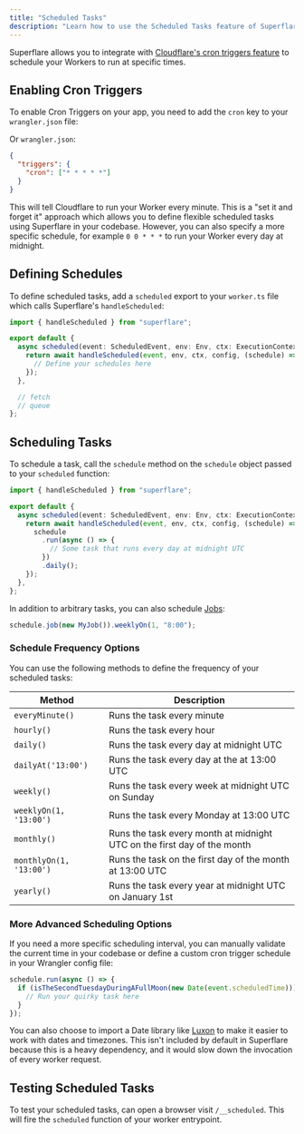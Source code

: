 ```yaml
---
title: "Scheduled Tasks"
description: "Learn how to use the Scheduled Tasks feature of Superflare powered by cron triggers"
---
```


Superflare allows you to integrate with [Cloudflare's cron triggers feature](https://developers.cloudflare.com/workers/platform/cron-triggers) to schedule your Workers to run at specific times.

## Enabling Cron Triggers

To enable Cron Triggers on your app, you need to add the `cron` key to your `wrangler.json` file:

Or `wrangler.json`:

```json
{
  "triggers": {
    "cron": ["* * * * *"]
  }
}
```

This will tell Cloudflare to run your Worker every minute. This is a "set it and forget it" approach which allows you to define flexible scheduled tasks using Superflare in your codebase. However, you can also specify a more specific schedule, for example `0 0 * * *` to run your Worker every day at midnight.

## Defining Schedules

To define scheduled tasks, add a `scheduled` export to your `worker.ts` file which calls Superflare's `handleScheduled`:

```ts
import { handleScheduled } from "superflare";

export default {
  async scheduled(event: ScheduledEvent, env: Env, ctx: ExecutionContext) {
    return await handleScheduled(event, env, ctx, config, (schedule) => {
      // Define your schedules here
    });
  },

  // fetch
  // queue
};
```

## Scheduling Tasks

To schedule a task, call the `schedule` method on the `schedule` object passed to your `scheduled` function:

```ts
import { handleScheduled } from "superflare";

export default {
  async scheduled(event: ScheduledEvent, env: Env, ctx: ExecutionContext) {
    return await handleScheduled(event, env, ctx, config, (schedule) => {
      schedule
        .run(async () => {
          // Some task that runs every day at midnight UTC
        })
        .daily();
    });
  },
};
```

In addition to arbitrary tasks, you can also schedule [Jobs](./queues):

```ts
schedule.job(new MyJob()).weeklyOn(1, "8:00");
```

### Schedule Frequency Options

You can use the following methods to define the frequency of your scheduled tasks:

| Method                  | Description                                                             |
| ----------------------- | ----------------------------------------------------------------------- |
| `everyMinute()`         | Runs the task every minute                                              |
| `hourly()`              | Runs the task every hour                                                |
| `daily()`               | Runs the task every day at midnight UTC                                 |
| `dailyAt('13:00')`      | Runs the task every day at the at 13:00 UTC                             |
| `weekly()`              | Runs the task every week at midnight UTC on Sunday                      |
| `weeklyOn(1, '13:00')`  | Runs the task every Monday at 13:00 UTC                                 |
| `monthly()`             | Runs the task every month at midnight UTC on the first day of the month |
| `monthlyOn(1, '13:00')` | Runs the task on the first day of the month at 13:00 UTC                |
| `yearly()`              | Runs the task every year at midnight UTC on January 1st                 |

### More Advanced Scheduling Options

If you need a more specific scheduling interval, you can manually validate the current time in your codebase or define a custom cron trigger schedule in your Wrangler config file:

```ts
schedule.run(async () => {
  if (isTheSecondTuesdayDuringAFullMoon(new Date(event.scheduledTime))) {
    // Run your quirky task here
  }
});
```

You can also choose to import a Date library like [Luxon](https://moment.github.io/luxon/) to make it easier to work with dates and timezones. This isn't included by default in Superflare because this is a heavy dependency, and it would slow down the invocation of every worker request.

## Testing Scheduled Tasks

To test your scheduled tasks, can open a browser visit `/__scheduled`. This will fire the `scheduled` function of your worker entrypoint.
